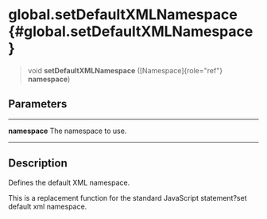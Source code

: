 global.setDefaultXMLNamespace {#global.setDefaultXMLNamespace}
=============================

> void **setDefaultXMLNamespace** ([Namespace]{role="ref"}
> **namespace**)

Parameters
----------

  --------------- -----------------------
  **namespace**   The namespace to use.
  --------------- -----------------------

Description
-----------

Defines the default XML namespace.

This is a replacement function for the standard JavaScript statement?set
default xml namespace.
